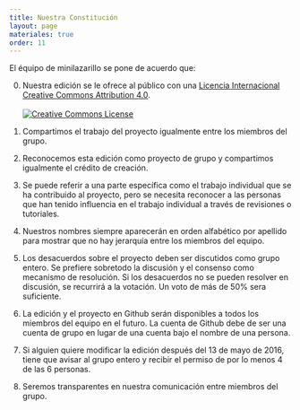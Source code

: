 ```yaml
---
title: Nuestra Constitución
layout: page
materiales: true
order: 11
---
```



El équipo de minilazarillo se pone de acuerdo que:

0. Nuestra edición se le ofrece al público con una <a rel="license" href="http://creativecommons.org/licenses/by/4.0/">Licencia Internacional Creative Commons Attribution 4.0</a>.<br><br><a rel="license" href="http://creativecommons.org/licenses/by/4.0/"><img alt="Creative Commons License" style="border-width:0" src="https://i.creativecommons.org/l/by/4.0/80x15.png" /></a>

1. Compartimos el trabajo del proyecto igualmente entre los miembros del grupo.
2. Reconocemos esta edición como proyecto de grupo y compartimos igualmente el crédito de creación.
3. Se puede referir a una parte específica como el trabajo individual que se ha contribuido al proyecto, pero se necesita reconocer a las personas que han tenido influencia en el trabajo individual a través de revisiones o tutoriales.
4. Nuestros nombres siempre aparecerán en orden alfabético por apellido para mostrar que no hay jerarquía entre los miembros del equipo.
5. Los desacuerdos sobre el proyecto deben ser discutidos como grupo entero. Se prefiere sobretodo la discusión y el consenso como mecanismo de resolución. Si los desacuerdos no se pueden resolver en discusión, se recurrirá a la votación. Un voto de más de 50% sera suficiente.
6. La edición y el proyecto en Github serán disponibles a todos los miembros del equipo en el futuro. La cuenta de Github debe de ser una cuenta de grupo en lugar de una cuenta bajo el nombre de una persona.
7. Si alguien quiere modificar la edición después del 13 de mayo de 2016, tiene que avisar al grupo entero y recibir el permiso de por lo menos 4 de las 6 personas.
8. Seremos transparentes en nuestra comunicación entre miembros del grupo.
